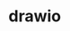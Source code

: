 <link rel="stylesheet" type="text/css" href="https://github.com/domon80501/drawio/blob/master/github.css">

# drawio

